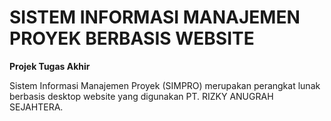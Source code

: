 # SISTEM INFORMASI MANAJEMEN PROYEK BERBASIS WEBSITE
**Projek Tugas Akhir**


Sistem Informasi Manajemen Proyek (SIMPRO) merupakan perangkat lunak berbasis desktop website yang digunakan PT. RIZKY ANUGRAH SEJAHTERA.
